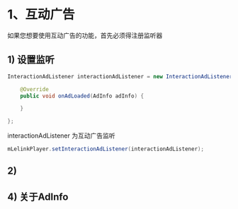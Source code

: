 # 1、互动广告
如果您想要使用互动广告的功能，首先必须得注册监听器

## 1) 设置监听
```java
InteractionAdListener interactionAdListener = new InteractionAdListener() {

    @Override
    public void onAdLoaded(AdInfo adInfo) {

    }

};
```
interactionAdListener 为互动广告监听
```java
mLelinkPlayer.setInteractionAdListener(interactionAdListener);
```

## 2) 




## 4) 关于AdInfo